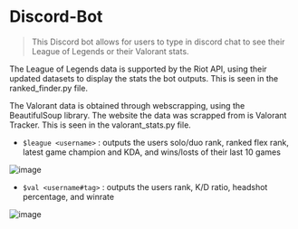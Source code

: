 # Discord-Bot

> This Discord bot allows for users to type in discord chat to see their League of Legends or their Valorant stats. 

The League of Legends data is supported by the Riot API, using their updated datasets to display the stats the bot outputs. This is seen in the ranked_finder.py file.

The Valorant data is obtained through webscrapping, using the BeautifulSoup library. The website the data was scrapped from is Valorant Tracker. This is seen in the valorant_stats.py file.

- `$league <username>` : outputs the users solo/duo rank, ranked flex rank, latest game champion and KDA, and wins/losts of their last 10 games

![image](https://user-images.githubusercontent.com/105384095/172506682-b4a20dfd-b776-46e7-83c2-16d40123f2e5.png)
- `$val <username#tag>` : outputs the users rank, K/D ratio, headshot percentage, and winrate

![image](https://user-images.githubusercontent.com/105384095/173692514-79f3faad-1034-4d00-b885-b5304cd3c14c.png)
